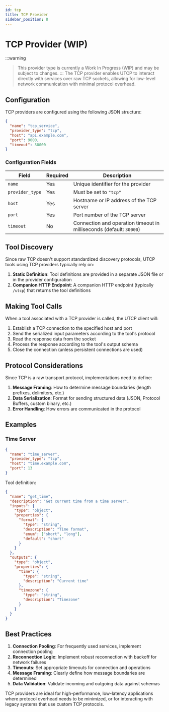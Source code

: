 ```yaml
---
id: tcp
title: TCP Provider
sidebar_position: 8
---
```


# TCP Provider (WIP)

:::warning

> This provider type is currently a Work In Progress (WIP) and may be subject to changes.
:::
The TCP provider enables UTCP to interact directly with services over raw TCP sockets, allowing for low-level network communication with minimal protocol overhead.

## Configuration

TCP providers are configured using the following JSON structure:

```json
{
  "name": "tcp_service",
  "provider_type": "tcp",
  "host": "api.example.com",
  "port": 9000,
  "timeout": 30000
}
```

### Configuration Fields

| Field | Required | Description |
|-------|----------|-------------|
| `name` | Yes | Unique identifier for the provider |
| `provider_type` | Yes | Must be set to `"tcp"` |
| `host` | Yes | Hostname or IP address of the TCP server |
| `port` | Yes | Port number of the TCP server |
| `timeout` | No | Connection and operation timeout in milliseconds (default: `30000`) |

## Tool Discovery

Since raw TCP doesn't support standardized discovery protocols, UTCP tools using TCP providers typically rely on:

1. **Static Definition**: Tool definitions are provided in a separate JSON file or in the provider configuration
2. **Companion HTTP Endpoint**: A companion HTTP endpoint (typically `/utcp`) that returns the tool definitions

## Making Tool Calls

When a tool associated with a TCP provider is called, the UTCP client will:

1. Establish a TCP connection to the specified host and port
2. Send the serialized input parameters according to the tool's protocol
3. Read the response data from the socket
4. Process the response according to the tool's output schema
5. Close the connection (unless persistent connections are used)

## Protocol Considerations

Since TCP is a raw transport protocol, implementations need to define:

1. **Message Framing**: How to determine message boundaries (length prefixes, delimiters, etc.)
2. **Data Serialization**: Format for sending structured data (JSON, Protocol Buffers, custom binary, etc.)
3. **Error Handling**: How errors are communicated in the protocol

## Examples

### Time Server

```json
{
  "name": "time_server",
  "provider_type": "tcp",
  "host": "time.example.com",
  "port": 13
}
```

Tool definition:
```json
{
  "name": "get_time",
  "description": "Get current time from a time server",
  "inputs": {
    "type": "object",
    "properties": {
      "format": {
        "type": "string",
        "description": "Time format",
        "enum": ["short", "long"],
        "default": "short"
      }
    }
  },
  "outputs": {
    "type": "object",
    "properties": {
      "time": {
        "type": "string",
        "description": "Current time"
      },
      "timezone": {
        "type": "string",
        "description": "Timezone"
      }
    }
  }
}
```

## Best Practices

1. **Connection Pooling**: For frequently used services, implement connection pooling
2. **Reconnection Logic**: Implement robust reconnection with backoff for network failures
3. **Timeouts**: Set appropriate timeouts for connection and operations
4. **Message Framing**: Clearly define how message boundaries are determined
5. **Data Validation**: Validate incoming and outgoing data against schemas

TCP providers are ideal for high-performance, low-latency applications where protocol overhead needs to be minimized, or for interacting with legacy systems that use custom TCP protocols.

